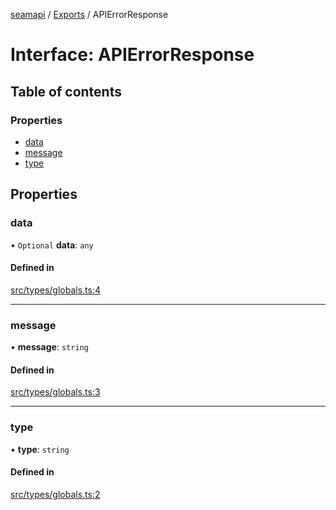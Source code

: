 [seamapi](../README.md) / [Exports](../modules.md) / APIErrorResponse

# Interface: APIErrorResponse

## Table of contents

### Properties

- [data](APIErrorResponse.md#data)
- [message](APIErrorResponse.md#message)
- [type](APIErrorResponse.md#type)

## Properties

### data

• `Optional` **data**: `any`

#### Defined in

[src/types/globals.ts:4](https://github.com/hello-seam/seamapi-javascript/blob/48ada3e/src/types/globals.ts#L4)

___

### message

• **message**: `string`

#### Defined in

[src/types/globals.ts:3](https://github.com/hello-seam/seamapi-javascript/blob/48ada3e/src/types/globals.ts#L3)

___

### type

• **type**: `string`

#### Defined in

[src/types/globals.ts:2](https://github.com/hello-seam/seamapi-javascript/blob/48ada3e/src/types/globals.ts#L2)
